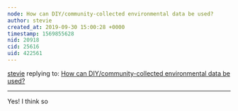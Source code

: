 ```yaml
---
node: How can DIY/community-collected environmental data be used?
author: stevie
created_at: 2019-09-30 15:00:28 +0000
timestamp: 1569855628
nid: 20918
cid: 25616
uid: 422561
---
```




[stevie](../profile/stevie) replying to: [How can DIY/community-collected environmental data be used?](../notes/wmacfarl/09-18-2019/how-can-diy-community-collected-environmental-data-be-used)

----
Yes! I think so